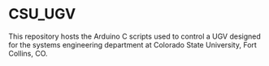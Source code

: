 # CSU_UGV
This repository hosts the Arduino C scripts used to control a UGV designed for the systems engineering department at Colorado State University, Fort Collins, CO.
